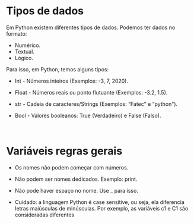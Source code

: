 # Tipos de dados

Em Python existem diferentes tipos de dados. Podemos ter dados no formato:

* Numérico.
* Textual.
* Lógico.

Para isso, em Python, temos alguns tipos:

* Int -  Números inteiros (Exemplos: -3, 7, 2020).

* Float -  Números reais ou ponto flutuante (Exemplos: -3.2, 1.5).

* str - Cadeia de caracteres/Strings (Exemplos: “Fatec" e “python").

* Bool - Valores booleanos: True (Verdadeiro) e False (Falso).

<br>

# Variáveis regras gerais

* Os nomes não podem começar com números.

* Não podem ser nomes dedicados. Exemplo: print.

* Não pode haver espaço no nome. Use _ para isso.

* Cuidado: a linguagem Python é case sensitive, ou seja, ela diferencia letras maiúsculas de minúsculas. Por exemplo, as variáveis c1 e C1 são consideradas diferentes
